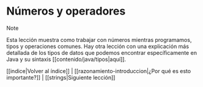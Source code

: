 # Números y operadores
> [!NOTE]
> Esta lección muestra como trabajar con números mientras programamos, tipos y operaciones comunes. Hay otra lección con una explicación más detallada de los tipos de datos que podemos encontrar específicamente en Java y su sintaxis [[contenido/java/tipos|aquí]].

[[indice|Volver al índice]] | [[razonamiento-introduccion|¿Por qué es esto importante?]] | [[strings|Siguiente lección]]
